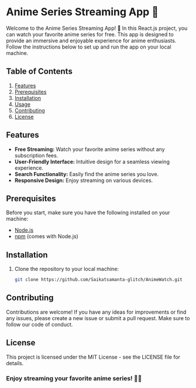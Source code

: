 # Anime Series Streaming App 🌟

Welcome to the Anime Series Streaming App! 🎉 In this React.js project, you can watch your favorite anime series for free. This app is designed to provide an immersive and enjoyable experience for anime enthusiasts. Follow the instructions below to set up and run the app on your local machine.

## Table of Contents

1. [Features](#features)
2. [Prerequisites](#prerequisites)
3. [Installation](#installation)
4. [Usage](#usage)
5. [Contributing](#contributing)
6. [License](#license)

## Features

- **Free Streaming:** Watch your favorite anime series without any subscription fees.
- **User-Friendly Interface:** Intuitive design for a seamless viewing experience.
- **Search Functionality:** Easily find the anime series you love.
- **Responsive Design:** Enjoy streaming on various devices.

## Prerequisites

Before you start, make sure you have the following installed on your machine:

- [Node.js](https://nodejs.org/)
- [npm](https://www.npmjs.com/) (comes with Node.js)

## Installation

1. Clone the repository to your local machine:

   ```bash
   git clone https://github.com/Saikatsamanta-glitch/AnimeWatch.git

## Contributing
Contributions are welcome! If you have any ideas for improvements or find any issues, please create a new issue or submit a pull request. Make sure to follow our code of conduct.

## License
This project is licensed under the MIT License - see the LICENSE file for details.

### Enjoy streaming your favorite anime series! 🍿🎉